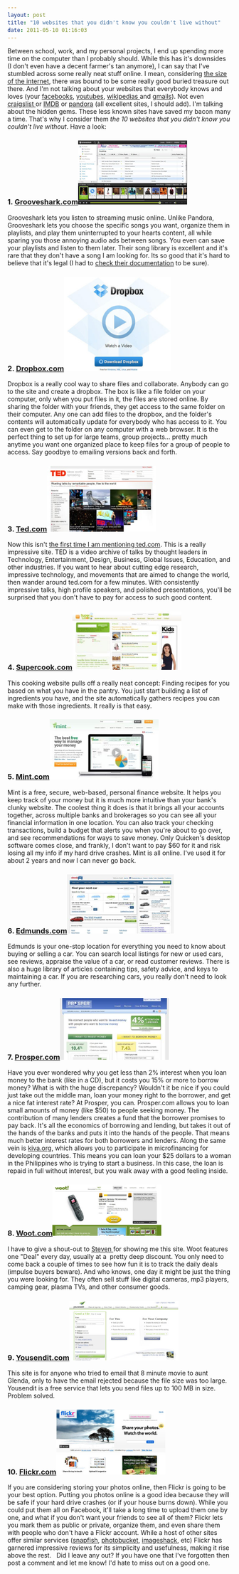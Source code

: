 ```yaml
---
layout: post
title: "10 websites that you didn't know you couldn't live without"
date: 2011-05-10 01:16:03
---
```


Between school, work, and my personal projects, I end up spending more time on the computer than I probably should. While this has it's downsides (I don't even have a decent farmer's tan anymore), I can say that I've stumbled across some really neat stuff online. I mean, considering <a href="http://bryanbraun.com/2010/12/18/how-big-is-the-internet/" target="_blank" title="How Big is the Internet?">the size of the internet</a>, there was bound to be some really good buried treasure out there. And I'm not talking about your websites that everybody knows and loves (your <a href="http://www.facebook.com/" target="_blank" title="Facebook"> facebooks</a>, [youtubes][1], <a href="http://wikipedia.org/" target="_blank" title="Wikipedia">wikipedias </a>and <a href="http://mail.google.com" target="_blank" title="Gmail">gmails</a>). Not even <a href="http://www.craigslist.com" target="_blank" title="Craig's List">craigslist </a>or <a href="http://www.imdb.com" target="_blank" title="Intenet Movie Database"> IMDB</a> or <a href="http://www.pandora.com" target="_blank" title="Pandora">pandora</a> (all excellent sites, I should add). I'm talking about the hidden gems. These less known sites have saved my bacon many a time. That's why I consider them *the 10 websites that you didn't know you couldn't live without*. Have a look:

 [1]: http://www.youtube.com "YouTube"

### 1. <a href="http://www.grooveshark.com" target="_blank" title="Grooveshark">Grooveshark.com</a><a href="http://www.grooveshark.com" target="_blank"><img alt="" class="alignright size-full wp-image-458" height="144" src="/sites/default/files/wp-content/uploads/Grooveshark.jpg" title="Grooveshark" width="245" /></a>

Grooveshark lets you listen to streaming music online. Unlike Pandora, Grooveshark lets you choose the specific songs you want, organize them in playlists, and play them uninterrupted to your hearts content, all while sparing you those annoying audio ads between songs. You even can save your playlists and listen to them later. Their song library is excellent and it's rare that they don't have a song I am looking for. Its so good that it's hard to believe that it's legal (I had to [check their documentation][2] to be sure).

 [2]: http://www.grooveshark.com/dmca "Grooveshark's Legal Policy"

### 2. <a href="http://www.dropbox.com" target="_blank" title="Dropbox">Dropbox.com</a><a href="http://www.dropbox.com" target="_blank"><img alt="" class="alignright size-full wp-image-459" height="212" src="/sites/default/files/wp-content/uploads/dropbox.jpg" title="dropbox" width="240" /></a>

Dropbox is a really cool way to share files and collaborate. Anybody can go to the site and create a dropbox. The box is like a file folder on your computer, only when you put files in it, the files are stored online. By sharing the folder with your friends, they get access to the same folder on their computer. Any one can add files to the dropbox, and the folder's contents will automatically update for everybody who has access to it. You can even get to the folder on any computer with a web browser. It is the perfect thing to set up for large teams, group projects... pretty much anytime you want one organized place to keep files for a group of people to access. Say goodbye to emailing versions back and forth.

### 3. <a href="http://www.ted.com" target="_blank" title="TED">Ted.com</a><a href="http://www.ted.com" target="_blank"><img alt="" class="alignright size-full wp-image-460" height="148" src="/sites/default/files/wp-content/uploads/TED.jpg" title="TED" width="245" /></a>

Now this isn't [the first time I am mentioning ted.com][3]. This is a really impressive site. TED is a video archive of talks by thought leaders in Technology, Entertainment, Design, Business, Global Issues, Education, and other industries. If you want to hear about cutting edge research, impressive technology, and movements that are aimed to change the world, then wander around ted.com for a few minutes. With consistently impressive talks, high profile speakers, and polished presentations, you'll be surprised that you don't have to pay for access to such good content.

 [3]: http://bryanbraun.com/2011/02/20/ted/ "TED"

### 4. <a href="http://www.supercook.com" target="_blank" title="Supercook">Supercook.com</a><a href="http://www.supercook.com" target="_blank"><img alt="" class="alignright size-full wp-image-465" height="132" src="/sites/default/files/wp-content/uploads/supercook.jpg" title="supercook" width="245" /></a>

This cooking website pulls off a really neat concept: Finding recipes for you based on what you have in the pantry. You just start building a list of ingredients you have, and the site automatically gathers recipes you can make with those ingredients. It really is that easy.

### 5. <a href="http://www.mint.com" target="_blank" title="Mint">Mint.com</a><a href="http://www.mint.com" target="_blank"><img alt="" class="alignright size-full wp-image-463" height="135" src="/sites/default/files/wp-content/uploads/mint.jpg" title="mint" width="245" /></a>

Mint is a free, secure, web-based, personal finance website. It helps you keep track of your money but it is much more intuitive than your bank's clunky website. The coolest thing it does is that it brings all your accounts together, across multiple banks and brokerages so you can see all your financial information in one location. You can also track your checking transactions, build a budget that alerts you when you're about to go over, and see recommendations for ways to save money. Only Quicken's desktop software comes close, and frankly, I don't want to pay $60 for it and risk losing all my info if my hard drive crashes. Mint is all online. I've used it for about 2 years and now I can never go back.

### 6. <a href="http://www.edmunds.com" target="_blank" title="Edmunds">Edmunds.com</a><a href="http://www.edmunds.com" target="_blank"><img alt="" class="alignright size-full wp-image-461" height="133" src="/sites/default/files/wp-content/uploads/Edmunds.jpg" title="Edmunds" width="240" /></a>

Edmunds is your one-stop location for everything you need to know about buying or selling a car. You can search local listings for new or used cars, see reviews, appraise the value of a car, or read customer reviews. There is also a huge library of articles containing tips, safety advice, and keys to maintaining a car. If you are researching cars, you really don't need to look any further.

### 7. <a href="http://www.prosper.com" target="_blank" title="Prosper">Prosper.com</a><a href="http://www.prosper.com" target="_blank"><img alt="" class="alignright size-full wp-image-464" height="139" src="/sites/default/files/wp-content/uploads/Prosper.jpg" title="Prosper" width="245" /></a>

Have you ever wondered why you get less than 2% interest when you loan money to the bank (like in a CD), but it costs you 15% or more to borrow money? What is with the huge discrepancy? Wouldn't it be nice if you could just take out the middle man, loan your money right to the borrower, and get a nice fat interest rate? At Prosper, you can. Prosper.com allows you to loan small amounts of money (like $50) to people seeking money. The contribution of many lenders creates a fund that the borrower promises to pay back. It's all the economics of borrowing and lending, but takes it out of the hands of the banks and puts it into the hands of the people. That means much better interest rates for both borrowers and lenders. Along the same vein is <a href="http://www.kiva.org" target="_blank" title="Kiva">kiva.org</a>, which allows you to participate in microfinancing for developing countries. This means you can loan your $25 dollars to a woman in the Philippines who is trying to start a business. In this case, the loan is repaid in full without interest, but you walk away with a good feeling inside.

### 8. <a href="http://www.woot.com" target="_blank" title="Woot!">Woot.com</a><a href="http://www.woot.com" target="_blank"><img alt="" class="alignright size-full wp-image-466" height="115" src="/sites/default/files/wp-content/uploads/woot.jpg" title="woot" width="245" /></a>

I have to give a shout-out to <a href="http://www.facebook.com/TheStevenator" target="_blank" title="Steven Braunsickle">Steven </a>for showing me this site. Woot features one "Deal" every day, usually at a  pretty deep discount. You only need to come back a couple of times to see how fun it is to track the daily deals (impulse buyers beware). And who knows, one day it might be just the thing you were looking for. They often sell stuff like digital cameras, mp3 players, camping gear, plasma TVs, and other consumer goods.

### 9. <a href="http://www.yousendit.com" target="_blank" title="Yousendit">Yousendit.com</a><a href="http://www.yousendit.com" target="_blank"><img alt="" class="alignright size-full wp-image-467" height="134" src="/sites/default/files/wp-content/uploads/yousendit.jpg" title="yousendit" width="245" /></a>

This site is for anyone who tried to email that 8 minute movie to aunt Glenda, only to have the email rejected because the file size was too large. Yousendit is a free service that lets you send files up to 100 MB in size. Problem solved.

### 10. <a href="http://www.flickr.com" target="_blank" title="Flickr">Flickr.com</a><a href="http://www.flickr.com" target="_blank"><img alt="" class="alignright size-full wp-image-462" height="146" src="/sites/default/files/wp-content/uploads/flickr.jpg" title="flickr" width="245" /></a>

If you are considering storing your photos online, then Flickr is going to be your best option. Putting you photos online is a good idea because they will be safe if your hard drive crashes (or if your house burns down). While you could put them all on Facebook, it'll take a long time to upload them one by one, and what if you don't want your friends to see all of them? Flickr lets you mark them as public or private, organize them, and even share them with people who don't have a Flickr account. While a host of other sites offer similar services (<a href="http://www.snapfish.com" target="_blank" title="Snapfish">snapfish</a>, <a href="http://www.photobucket.com" target="_blank" title="Photobucket">photobucket</a>, <a href="http://www.imageshack.com" target="_blank" title="Imageshack">imageshack</a>, etc) Flickr has garnered impressive reviews for its simplicity and usefulness, making it rise above the rest. &nbsp; Did I leave any out? If you have one that I've forgotten then post a comment and let me know! I'd hate to miss out on a good one.